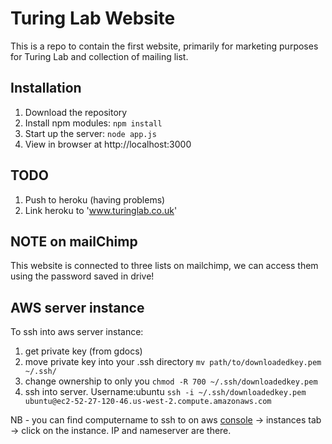 # Turing Lab Website

This is a repo to contain the first website, primarily for marketing purposes for Turing Lab and collection of mailing list.

## Installation
1. Download the repository
2. Install npm modules: `npm install`
3. Start up the server: `node app.js`
5. View in browser at http://localhost:3000

## TODO
1. Push to heroku (having problems)
2. Link heroku to 'www.turinglab.co.uk'

## NOTE on mailChimp
This website is connected to three lists on mailchimp, we can access them using the password saved in drive!


## AWS server instance
To ssh into aws server instance:
  1. get private key (from gdocs)
  2. move private key into your .ssh directory ```mv path/to/downloadedkey.pem ~/.ssh/```
  3. change ownership to only you ```chmod -R 700 ~/.ssh/downloadedkey.pem```
  4. ssh into server. Username:ubuntu ```ssh -i ~/.ssh/downloadedkey.pem ubuntu@ec2-52-27-120-46.us-west-2.compute.amazonaws.com```

NB - you can find computername to ssh to on aws [console](https://us-west-2.console.aws.amazon.com/ec2) -> instances tab -> click on the instance. IP and nameserver are there.


